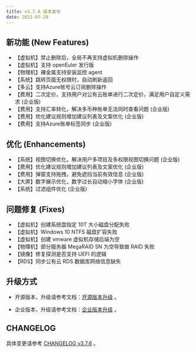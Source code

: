 ```yaml
---
title: v3.7.6 版本发布
date: 2021-07-29
---
```


## 新功能 (New Features)

- 【虚拟机】禁止删除后，全局不再支持虚拟机删除操作
- 【虚拟机】支持 openEuler 发行版
- 【物理机】裸金属支持安装监控 agent
- 【系统】跳转页面无权限时，自动刷新返回
- 【多云】支持Azure账号云订阅删除操作
- 【费用】二次定价，支持用户对公有云账单进行二次定价，满足用户自定义需求 (企业版)
- 【费用】支持汇率转化，解决多币种账单无法同时查看问题 (企业版)
- 【费用】优化建议规则增加建议列表及文案优化 (企业版)
- 【费用】支持Azure账单标签同步 (企业版)

## 优化 (Enhancements)

- 【系统】视图切换优化，解决用户多项目及多权限视图切换问题 (企业版)
- 【费用】优化建议规则增加建议列表及文案优化 (企业版)
- 【费用】弹窗支持拖拽，避免遮挡当前有效信息 (企业版)
- 【大屏】数字展示优化，数字过长自动缩小字体 (企业版)
- 【系统】过滤组件优化 (企业版)

## 问题修复 (Fixes)

- 【虚拟机】创建系统盘指定 10T 大小磁盘分配失败
- 【虚拟机】Windows 10 NTFS 磁盘扩容失败
- 【虚拟机】创建 vmware 虚拟机存储后端为空
- 【物理机】部分服务器 MegaRAID SN 为空导致做 RAID 失败
- 【镜像】修复探测是否支持 UEFI 的逻辑
- 【RDS】同步公有云 RDS 数据库网络信息缺失

## 升级方式

- 开源版本，升级请参考文档：[开源版本升级](https://www.cloudpods.org/zh/docs/setup/upgrade/) 。

- 企业版本，升级请参考文档：[企业版本升级](https://docs.yunion.cn/zh/docs/quick/upgrade/) 。

## CHANGELOG

具体变更请参考 [CHANGELOG v3.7.6](https://www.cloudpods.org/zh/docs/changelog/release-3.7/3-7-6/) 。

